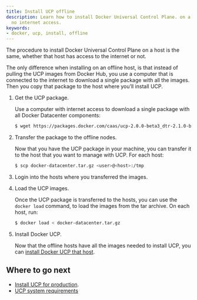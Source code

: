 ```yaml
---
title: Install UCP offline
description: Learn how to install Docker Universal Control Plane. on a machine with
  no internet access.
keywords:
- docker, ucp, install, offline
---
```


The procedure to install Docker Universal Control Plane on a host is the same,
whether that host has access to the internet or not.

The only difference when installing on an offline host,
is that instead of pulling the UCP images from Docker Hub, you use a
computer that is connected to the internet to download a single package with
all the images. Then you copy that package to the host where you’ll install UCP.


1.  Get the UCP package.

    Use a computer with internet access to download a single package with all
    Docker Datacenter components:

    ```bash
    $ wget https://packages.docker.com/caas/ucp-2.0.0-beta3_dtr-2.1.0-beta3.tar.gz -O docker-datacenter.tar.gz
    ```

2.  Transfer the package to the offline nodes.

    Now that you have the UCP package in your machine, you can transfer it to the
    host that you want to manage with UCP. For each host:

    ```bash
    $ scp docker-datacenter.tar.gz <user>@<host>:/tmp
    ```

3. Login into the hosts where you transferred the images.

4.  Load the UCP images.

    Once the UCP package is transferred to the hosts, you can use the
    `docker load` command, to load the images from the tar archive. On each
    host, run:

    ```bash
    $ docker load < docker-datacenter.tar.gz
    ```

5.  Install Docker UCP.

    Now that the offline hosts have all the images needed to install UCP,
    you can [install Docker UCP that host](install-production.md).


## Where to go next

* [Install UCP for production](install-production.md).
* [UCP system requirements](system-requirements.md)
